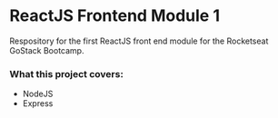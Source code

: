 # ReactJS Frontend Module 1

Respository for the first ReactJS front end module for the Rocketseat GoStack Bootcamp.

### What this project covers:

* NodeJS
* Express
